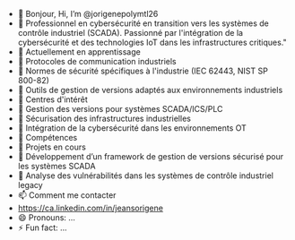 - 👋 Bonjour, Hi, I’m @jorigenepolymtl26
- 👀 Professionnel en cybersécurité en transition vers les systèmes de contrôle industriel (SCADA). Passionné par l'intégration de la cybersécurité et des technologies IoT dans les infrastructures critiques."
- 🌱 Actuellement en apprentissage
- 👀 Protocoles de communication industriels
- 👀 Normes de sécurité spécifiques à l'industrie (IEC 62443, NIST SP 800-82)
- 👀 Outils de gestion de versions adaptés aux environnements industriels
- 💞️ Centres d'intérêt
- 👀 Gestion des versions pour systèmes SCADA/ICS/PLC
- 👀 Sécurisation des infrastructures industrielles
- 👀 Intégration de la cybersécurité dans les environnements OT
- 👀 Compétences
- 🌱 Projets en cours
- 👀 Développement d’un framework de gestion de versions sécurisé pour les systèmes SCADA
- 👀 Analyse des vulnérabilités dans les systèmes de contrôle industriel legacy
- 📫 Comment me contacter
- https://ca.linkedin.com/in/jeansorigene
- 😄 Pronouns: ...
- ⚡ Fun fact: ...

<!---
jorigenepolymtl26/jorigenepolymtl26 is a ✨ special ✨ repository because its `README.md` (this file) appears on your GitHub profile.
You can click the Preview link to take a look at your changes.
--->
